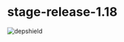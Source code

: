 # stage-release-1.18
![depshield](https://staging.depshield.sonatype.org/badges/depshield-staging/stage-release-1.18/depshield.svg)
